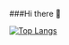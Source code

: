 ###Hi there 👋

[![Top Langs](https://github-readme-stats.vercel.app/api/top-langs/?username=AngelaMunante&layout=compact&theme=material-palenight&bg_color=00000000)](https://github.com/anuraghazra/github-readme-stats)


<!--
**AngelaMunante/AngelaMunante** is a ✨ _special_ ✨ repository because its `README.md` (this file) appears on your GitHub profile.

Here are some ideas to get you started:

- 🔭 I’m currently working on ...
- 🌱 I’m currently learning ...
- 👯 I’m looking to collaborate on ...
- 🤔 I’m looking for help with ...
- 💬 Ask me about ...
- 📫 How to reach me: ...
- 😄 Pronouns: ...
- ⚡ Fun fact: ...
-->
